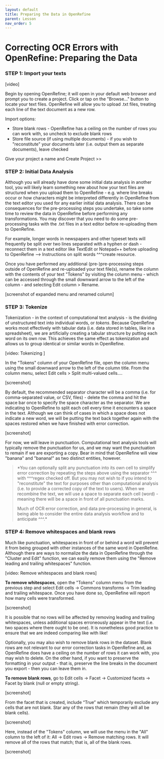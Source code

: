 ```yaml
---
layout: default
title: Preparing the Data in OpenRefine
parent: Lesson
nav_order: 5
---
```

# Correcting OCR Errors with OpenRefine: Preparing the Data

### STEP 1: Import your texts

\[video]

Begin by opening OpenRefine; it will open in your default web browser and prompt you to create a project. Click or tap on the "Browse..." button to locate your text files. OpenRefine will allow you to upload .txt files, treating each line of the text document as a new row.

Import options:
* Store blank rows - OpenRefine has a ceiling on the number of rows you can work with, so uncheck to exclude blank rows 
* Store file source (if using multiple documents) - if you wish to "reconstitute" your documents later (i.e. output them as separate documents), leave checked 

Give your project a name and Create Project >>

### STEP 2: Initial Data Analysis

Although you will already have done some initial data analysis in another tool, you will likely learn something new about how your text files are structured when you upload them to OpenRefine - e.g. where line breaks occur or how characters might be interpreted differently in OpenRefine from the text editor you used for any earlier initial data analysis. There can be consequences for the pre-processing steps you undertake, so take some time to review the data in OpenRefine before performing any transformations. You may discover that you need to do some pre-processing tasks with the .txt files in a text editor before re-uploading them to OpenRefine.

For example, longer words in newspapers and other typeset texts will frequently be split over two lines separated with a hyphen or dash - reconnect them in a text editor like TextEdit or Notepad++ before uploading to OpenRefine --> Instructions on split words ^^^create resource.

Once you have performed any additional (pre-)pre-processing steps outside of OpenRefine and re-uploaded your text file(s), rename the column with the contents of your text "Tokens" by visiting the column menu - which can be accessed through the small downward arrow to the left of the column - and selecting Edit column > Rename.

\[screenshot of expanded menu and renamed column]

### STEP 3: Tokenize

Tokenization - in the context of computational text analysis - is the dividing of unstructured text into individual words, or *tokens*. Because OpenRefine works most effectively with tabular data (i.e. data stored in tables, like in a spreadsheet), we are artificially creating a tabular structure by putting each word on its own row. This achieves the same effect as tokenization and allows us to group identical or similar words in OpenRefine.

\[video: Tokenizing ]

In the "Tokens" column of your OpenRefine file, open the column menu using the small downward arrow to the left of the column title. From the column menu, select Edit cells > Split multi-valued cells....

\[screenshot]

By default, the recommended separator character will be a comma (i.e. for comma-separated value, or CSV, files) - delete the comma and hit the space bar once to specify the space character as the separator. We are indicating to OpenRefine to split each cell every time it encounters a space in the text. Although we can think of cases in which a space does not indicate a new word, we will be putting the text back together again with the spaces restored when we have finished with error correction.  

\[screenshot]

For now, we will leave in punctuation. Computational text analysis tools will typically remove the punctuation for us, and we may want the punctuation to remain if we are exporting a copy. Bear in mind that OpenRefine will view "banana" and "banana!" as two distinct entities, however. 

> *You can optionally split any punctuation into its own cell to simplify error correction by repeating the steps above using the separator ^^^ with ^^^regex checked off. But you may not wish to if you intend to "reconstitute" the text for purposes other than computational analysis (i.e. to provide a corrected copy of the text to users). When we recombine the text, we will use a space to separate each cell (word) - meaning there will be a space in front of all punctuation marks.
> 
> Much of OCR error correction, and data pre-processing in general, is being able to consider the entire data analysis workflow and to anticipate ^^^.*

### STEP 4: Remove whitespaces and blank rows

Much like punctuation, whitespaces in front of or behind a word will prevent it from being grouped with other instances of the same word in OpenRefine. Although there are ways to normalize the data in OpenRefine through the "Cluster and Edit" function, we can easily remove them using the "Remove leading and trailing whitespaces" function.

\[video: Remove whitespaces and blank rows]

**To remove whitespaces**, open the "Tokens" column menu from the previous step and select Edit cells → Commons transforms → Trim leading and trailing whitespace. Once you have done so, OpenRefine will report how many cells were transformed.

\[screenshot]

It is possible that no rows will be affected by removing leading and trailing whitespaces, unless additional spaces erroneously appear in the text (i.e. two spaces where there ought to be one). It is nonetheless good practice to ensure that we are indeed comparing like with like!

Optionally, you may also wish to remove blank rows in the dataset. Blank rows are not relevant to our error correction tasks in OpenRefine and, as OpenRefine does have a ceiling on the number of rows it can work with, you may wish to delete. On the other hand, if you want to preserve the formatting in your output - that is, preserve the line breaks in the document you export - then you can leave them in.

**To remove blank rows**, go to Edit cells → Facet → Customized facets → Facet by blank (null or empty string).

\[screenshot]

From the facet that is created, include “True” which temporarily exclude any cells that are not blank. Star any of the rows that remain (they will all be blank cells).

\[screenshot]

Here, instead of the "Tokens" column, we will use the menu in the "All" column to the left of it: All → Edit rows → Remove matching rows. It will remove all of the rows that match; that is, all of the blank rows.

\[screenshot]


